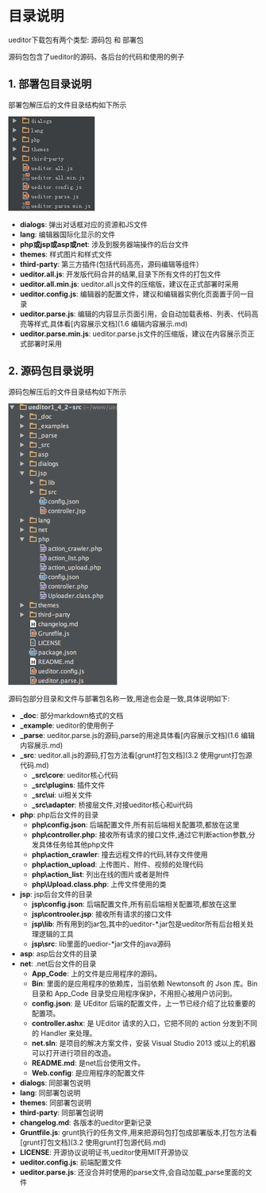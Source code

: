 # 目录说明

ueditor下载包有两个类型: 源码包 和 部署包

源码包包含了ueditor的源码、各后台的代码和使用的例子

## 1. 部署包目录说明

部署包解压后的文件目录结构如下所示

![ueditor解压后的目录列表](images/dir.png)

* **dialogs**: 弹出对话框对应的资源和JS文件
* **lang**: 编辑器国际化显示的文件
* **php或jsp或asp或net**: 涉及到服务器端操作的后台文件
* **themes**: 样式图片和样式文件
* **third-party**: 第三方插件(包括代码高亮，源码编辑等组件）
* **ueditor.all.js**: 开发版代码合并的结果,目录下所有文件的打包文件
* **ueditor.all.min.js**: ueditor.all.js文件的压缩版，建议在正式部署时采用
* **ueditor.config.js**: 编辑器的配置文件，建议和编辑器实例化页面置于同一目录
* **ueditor.parse.js**: 编辑的内容显示页面引用，会自动加载表格、列表、代码高亮等样式,具体看[内容展示文档](1.6 编辑内容展示.md)
* **ueditor.parse.min.js**: ueditor.parse.js文件的压缩版，建议在内容展示页正式部署时采用

## 2. 源码包目录说明

源码包解压后的文件目录结构如下所示

![ueditor解压后的目录列表](images/srcdir.png)

源码包部分目录和文件与部署包名称一致,用途也会是一致,具体说明如下:

* **\_doc**: 部分markdown格式的文档
* **\_example**: ueditor的使用例子
* **\_parse**: ueditor.parse.js的源码,parse的用途具体看[内容展示文档](1.6 编辑内容展示.md)
* **\_src**: ueditor.all.js的源码,打包方法看[grunt打包文档](3.2 使用grunt打包源代码.md)
    * **\_src\core**: ueditor核心代码
    * **\_src\plugins**: 插件文件
    * **\_src\ui**: ui相关文件
    * **\_src\adapter**: 桥接层文件,对接ueditor核心和ui代码
* **php**: php后台文件的目录
    * **php\config.json**: 后端配置文件,所有前后端相关配置项,都放在这里
    * **php\controller.php**: 接收所有请求的接口文件,通过它判断action参数,分发具体任务给其他php文件
    * **php\action_crawler**: 撞去远程文件的代码,转存文件使用
    * **php\action_upload**: 上传图片、附件、视频的处理代码
    * **php\action_list**: 列出在线的图片或者是附件
    * **php\Upload.class.php**: 上传文件使用的类
* **jsp**: jsp后台文件的目录
    * **jsp\config.json**: 后端配置文件,所有前后端相关配置项,都放在这里
    * **jsp\controoler.jsp**: 接收所有请求的接口文件
    * **jsp\lib**: 所有用到的jar包,其中的ueditor-\*.jar包是ueditor所有后台相关处理逻辑的工具
    * **jsp\src**: lib里面的uedior-\*jar文件的java源码
* **asp**: asp后台文件的目录
* **net**: .net后台文件的目录
    * **App_Code**: 上的文件是应用程序的源码。
    * **Bin**: 里面的是应用程序的依赖库，当前依赖 Newtonsoft 的 Json 库。Bin 目录和 App_Code 目录受应用程序保护，不用担心被用户访问到。
    * **config.json**: 是 UEditor 后端的配置文件，上一节已经介绍了比较重要的配置项。
    * **controller.ashx**: 是 UEditor 请求的入口，它把不同的 action 分发到不同的 Handler 来处理。
    * **net.sln**: 是项目的解决方案文件，安装 Visual Studio 2013 或以上的机器可以打开进行项目的改造。
    * **README.md**: 是net后台使用文件。
    * **Web.config**: 是应用程序的配置文件
* **dialogs**: 同部署包说明
* **lang**: 同部署包说明
* **themes**: 同部署包说明
* **third-party**: 同部署包说明
* **changelog.md**: 各版本的ueditor更新记录
* **Gruntfile.js**: grunt执行的任务文件,用来把源码包打包成部署版本,打包方法看[grunt打包文档](3.2 使用grunt打包源代码.md)
* **LICENSE**: 开源协议说明证书,ueditor使用MIT开源协议
* **ueditor.config.js**: 前端配置文件
* **ueditor.parse.js**: 还没合并时使用的parse文件,会自动加载_parse里面的文件
